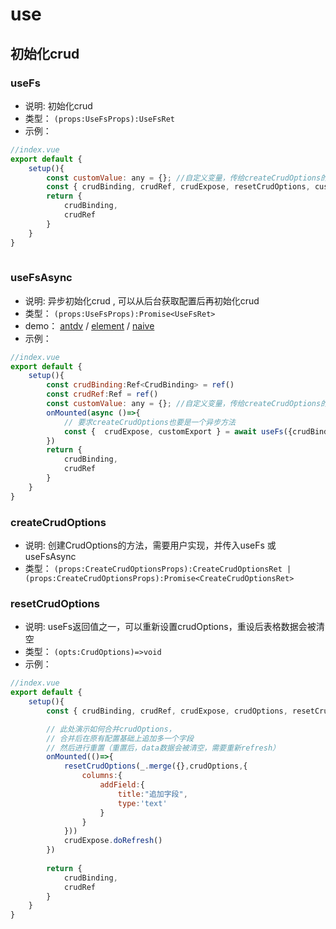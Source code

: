 # use

## 初始化crud

### useFs
* 说明: 初始化crud
* 类型： `(props:UseFsProps):UseFsRet`
* 示例：

```js
//index.vue
export default {
    setup(){
        const customValue: any = {}; //自定义变量，传给createCrudOptions的额外参数（可以任意命名，任意多个）
        const { crudBinding, crudRef, crudExpose, resetCrudOptions, customExport } = useFs({ createCrudOptions, customValue });
        return {
            crudBinding,
            crudRef
        }
    }
}
   
```

### useFsAsync
* 说明: 异步初始化crud , 可以从后台获取配置后再初始化crud
* 类型： `(props:UseFsProps):Promise<UseFsRet>`
* demo： [antdv](http://fast-crud.docmirror.cn/antdv/#/crud/advanced/from-backend)  /  [element](http://fast-crud.docmirror.cn/element/#/crud/advanced/from-backend)  /  [naive](http://fast-crud.docmirror.cn/naive/#/crud/advanced/from-backend)
* 示例：

```js
//index.vue
export default {
    setup(){
        const crudBinding:Ref<CrudBinding> = ref()
        const crudRef:Ref = ref()
        const customValue: any = {}; //自定义变量，传给createCrudOptions的额外参数（可以任意命名，任意多个）
        onMounted(async ()=>{
            // 要求createCrudOptions也要是一个异步方法
            const {  crudExpose, customExport } = await useFs({crudBinding,crudRef, createCrudOptions, customValue } as UseFsProps);
        })
        return {
            crudBinding,
            crudRef
        }
    }
}
```

### createCrudOptions
* 说明: 创建CrudOptions的方法，需要用户实现，并传入useFs 或 useFsAsync
* 类型： `(props:CreateCrudOptionsProps):CreateCrudOptionsRet |  (props:CreateCrudOptionsProps):Promise<CreateCrudOptionsRet>`

### resetCrudOptions
* 说明: useFs返回值之一，可以重新设置crudOptions，重设后表格数据会被清空
* 类型： `(opts:CrudOptions)=>void`
* 示例：

```js
//index.vue
export default {
    setup(){
        const { crudBinding, crudRef, crudExpose, crudOptions, resetCrudOptions } = useFs({ createCrudOptions });

        // 此处演示如何合并crudOptions，
        // 合并后在原有配置基础上追加多一个字段
        // 然后进行重置（重置后，data数据会被清空，需要重新refresh）
        onMounted(()=>{
            resetCrudOptions(_.merge({},crudOptions,{
                columns:{
                    addField:{
                        title:"追加字段",
                        type:'text'
                    }
                }
            }))
            crudExpose.doRefresh()
        })
        
        return {
            crudBinding,
            crudRef
        }
    }
}
```
